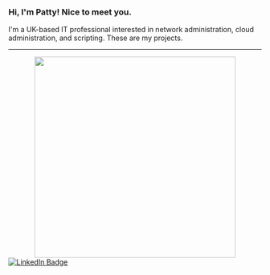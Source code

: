 ### Hi, I'm Patty! Nice to meet you. 
I'm a UK-based IT professional interested in network administration, cloud administration, and scripting. These are my projects.

---
<div id="header" align="center">
  <img src="https://media.giphy.com/media/v1.Y2lkPTc5MGI3NjExMDJ0N293c2Ztd2Fuamc1NG04MGttNGp1d3J1MGs4ZXJjcmptYWVjNiZlcD12MV9pbnRlcm5hbF9naWZfYnlfaWQmY3Q9Zw/gi84IkFRzwube/giphy.gif" width="400"/>
</div>

<div id="badges">
  <a href="https://www.linkedin.com/pattytechuk">
    <img src="https://img.shields.io/badge/LinkedIn-blue?style=for-the-badge&logo=linkedin&logoColor=white" alt="LinkedIn Badge"/>
  </a>
</div>

<!--
**pattytechuk/pattytechuk** is a ✨ _special_ ✨ repository because its `README.md` (this file) appears on your GitHub profile.

Here are some ideas to get you started:

- 🔭 I’m currently working on ...
- 🌱 I’m currently learning ...
- 👯 I’m looking to collaborate on ...
- 🤔 I’m looking for help with ...
- 💬 Ask me about ...
- 📫 How to reach me: ...
- 😄 Pronouns: ...
- ⚡ Fun fact: ...
-->

